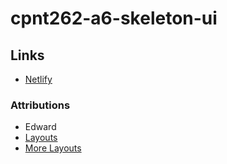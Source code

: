 # cpnt262-a6-skeleton-ui
## Links
- [Netlify](https://skeletonui.netlify.app/)
### Attributions 
- Edward
- [Layouts](https://stackoverflow.com/questions/74517909/escape-root-layout-svelte-sveltekit)
- [More Layouts](https://github.com/lilyx13/skeletonUI-demo.git)